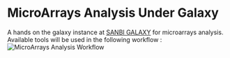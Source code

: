 # MicroArrays Analysis Under Galaxy

A hands on the galaxy instance at [SANBI GALAXY](http://galaxym.sanbi.ac.za/) for microarrays analysis. Available tools will be used in the following workflow :
![MicroArrays Analysis Workflow]({{site.baseurl}}/workflow.png)
